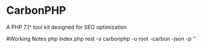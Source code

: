 # CarbonPHP
A PHP 7.1^ tool kit designed for SEO optimization 


#Working Notes
php index.php rest -s carbonphp -u root -carbon -json -p ''

